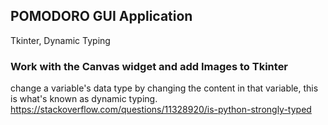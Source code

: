 ## POMODORO GUI Application

Tkinter, Dynamic Typing
### Work with the Canvas widget and add Images to Tkinter

change a variable's data type by changing the content in that variable,
this is what's known as dynamic typing.
https://stackoverflow.com/questions/11328920/is-python-strongly-typed


